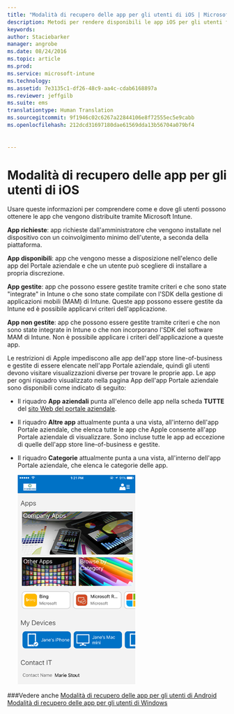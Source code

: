 ```yaml
---
title: "Modalità di recupero delle app per gli utenti di iOS | Microsoft Intune"
description: Metodi per rendere disponibili le app iOS per gli utenti finali
keywords: 
author: Staciebarker
manager: angrobe
ms.date: 08/24/2016
ms.topic: article
ms.prod: 
ms.service: microsoft-intune
ms.technology: 
ms.assetid: 7e3135c1-df26-48c9-aa4c-cdab6168897a
ms.reviewer: jeffgilb
ms.suite: ems
translationtype: Human Translation
ms.sourcegitcommit: 9f1946c02c6267a22844106e8f72555ec5e9cabb
ms.openlocfilehash: 212dcd31697180dae61569dda13b56704a079bf4


---
```



# Modalità di recupero delle app per gli utenti di iOS

Usare queste informazioni per comprendere come e dove gli utenti possono ottenere le app che vengono distribuite tramite Microsoft Intune.

**App richieste**: app richieste dall'amministratore che vengono installate nel dispositivo con un coinvolgimento minimo dell'utente, a seconda della piattaforma.

**App disponibili**: app che vengono messe a disposizione nell'elenco delle app del Portale aziendale e che un utente può scegliere di installare a propria discrezione.

**App gestite**: app che possono essere gestite tramite criteri e che sono state "integrate" in Intune o che sono state compilate con l'SDK della gestione di applicazioni mobili (MAM) di Intune. Queste app possono essere gestite da Intune ed è possibile applicarvi criteri dell'applicazione.

**App non gestite**: app che possono essere gestite tramite criteri e che non sono state integrate in Intune o che non incorporano l'SDK del software MAM di Intune. Non è possibile applicare i criteri dell'applicazione a queste app.

Le restrizioni di Apple impediscono alle app dell'app store line-of-business e gestite di essere elencate nell'app Portale aziendale, quindi gli utenti devono visitare visualizzazioni diverse per trovare le proprie app. Le app per ogni riquadro visualizzato nella pagina App dell'app Portale aziendale sono disponibili come indicato di seguito:

- Il riquadro **App aziendali** punta all'elenco delle app nella scheda **TUTTE** del [sito Web del portale aziendale](http://portal.manage.microsoft.com).

- Il riquadro **Altre app** attualmente punta a una vista, all'interno dell'app Portale aziendale, che elenca tutte le app che Apple consente all'app Portale aziendale di visualizzare. Sono incluse tutte le app ad eccezione di quelle dell'app store line-of-business e gestite.

- Il riquadro **Categorie** attualmente punta a una vista, all'interno dell'app Portale aziendale, che elenca le categorie delle app.

    ![ios-how-to-sync-device-with-intune](./media/ios-sync-comp-portal-apps.png)


###Vedere anche
[Modalità di recupero delle app per gli utenti di Android](how-your-android-users-get-their-apps.md)</br>
[Modalità di recupero delle app per gli utenti di Windows](how-your-windows-users-get-their-apps.md)



<!--HONumber=Aug16_HO4-->


